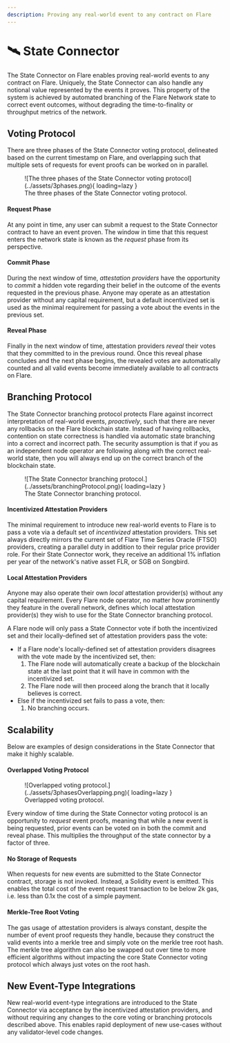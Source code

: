 ```yaml
---
description: Proving any real-world event to any contract on Flare
---
```


# 🛰 State Connector

The State Connector on Flare enables proving real-world events to any contract on Flare. Uniquely, the State Connector can also handle any notional value represented by the events it proves. This property of the system is achieved by automated branching of the Flare Network state to correct event outcomes, without degrading the time-to-finality or throughput metrics of the network.

## Voting Protocol

There are three phases of the State Connector voting protocol, delineated based on the current timestamp on Flare, and overlapping such that multiple sets of requests for event proofs can be worked on in parallel.

<figure markdown>
  ![The three phases of the State Connector voting protocol](../assets/3phases.png){ loading=lazy }
  <figcaption>The three phases of the State Connector voting protocol.</figcaption>
</figure>

#### Request Phase

At any point in time, any user can submit a request to the State Connector contract to have an event proven. The window in time that this request enters the network state is known as the _request_ phase from its perspective.

#### Commit Phase

During the next window of time, _attestation providers_ have the opportunity to _commit_ a hidden vote regarding their belief in the outcome of the events requested in the previous phase. Anyone may operate as an attestation provider without any capital requirement, but a default incentivized set is used as the minimal requirement for passing a vote about the events in the previous set.

#### Reveal Phase

Finally in the next window of time, attestation providers _reveal_ their votes that they committed to in the previous round. Once this reveal phase concludes and the next phase begins, the revealed votes are automatically counted and all valid events become immediately available to all contracts on Flare.

## Branching Protocol

The State Connector branching protocol protects Flare against incorrect interpretation of real-world events, _proactively_, such that there are never any rollbacks on the Flare blockchain state. Instead of having rollbacks, contention on state correctness is handled via automatic state branching into a correct and incorrect path. The security assumption is that if you as an independent node operator are following along with the correct real-world state, then you will always end up on the correct branch of the blockchain state.

<figure markdown>
  ![The State Connector branching protocol.](../assets/branchingProtocol.png){ loading=lazy }
  <figcaption>The State Connector branching protocol.</figcaption>
</figure>

#### Incentivized Attestation Providers

The minimal requirement to introduce new real-world events to Flare is to pass a vote via a default set of _incentivized_ attestation providers. This set always directly mirrors the current set of Flare Time Series Oracle (FTSO) providers, creating a parallel duty in addition to their regular price provider role. For their State Connector work, they receive an additional 1% inflation per year of the network's native asset FLR, or SGB on Songbird.

#### Local Attestation Providers

Anyone may also operate their own _local_ attestation provider(s) without any capital requirement. Every Flare node operator, no matter how prominently they feature in the overall network, defines which local attestation provider(s) they wish to use for the State Connector branching protocol.

A Flare node will only pass a State Connector vote if both the incentivized set and their locally-defined set of attestation providers pass the vote:

* If a Flare node's locally-defined set of attestation providers disagrees with the vote made by the incentivized set, then:
  1. The Flare node will automatically create a backup of the blockchain state at the last point that it will have in common with the incentivized set.
  2. The Flare node will then proceed along the branch that it locally believes is correct.
* Else if the incentivized set fails to pass a vote, then:
  1. No branching occurs.

## Scalability

Below are examples of design considerations in the State Connector that make it highly scalable.

#### Overlapped Voting Protocol

<figure markdown>
  ![Overlapped voting protocol.](../assets/3phasesOverlapping.png){ loading=lazy }
  <figcaption>Overlapped voting protocol.</figcaption>
</figure>

Every window of time during the State Connector voting protocol is an opportunity to _request_ event proofs, meaning that while a new event is being requested, prior events can be voted on in both the commit and reveal phase. This multiplies the throughput of the state connector by a factor of three.

#### No Storage of Requests

When requests for new events are submitted to the State Connector contract, storage is not invoked. Instead, a Solidity event is emitted. This enables the total cost of the event request transaction to be below 2k gas, i.e. less than 0.1x the cost of a simple payment.

#### Merkle-Tree Root Voting

The gas usage of attestation providers is always constant, despite the number of event proof requests they handle, because they construct the valid events into a merkle tree and simply vote on the merkle tree root hash. The merkle tree algorithm can also be swapped out over time to more efficient algorithms without impacting the core State Connector voting protocol which always just votes on the root hash.

## New Event-Type Integrations

New real-world event-type integrations are introduced to the State Connector via acceptance by the incentivized attestation providers, and without requiring any changes to the core voting or branching protocols described above. This enables rapid deployment of new use-cases without any validator-level code changes.

